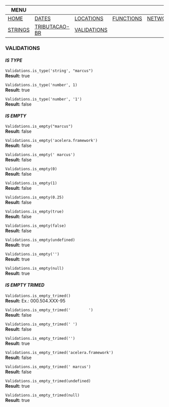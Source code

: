 |MENU||||||
|---  |---  |---  |---  |---  |---  |
| [HOME](README.md) | [DATES](doc/DATES.md)| [LOCATIONS](doc/LOCATIONS.md) | [FUNCTIONS](doc/FUNCTIONS.md) | [NETWORKS](doc/NETWORKS.md) | [NUMBERS](doc/NUMBERS.md) | 
| [STRINGS](doc/STRINGS.md) | [TRIBUTACAO-BR](doc/TRIBUTACAO-BR.md) | [VALIDATIONS](doc/VALIDATIONS.md) | | | |

### VALIDATIONS

#### *IS TYPE*

`Validations.is_type('string', "marcus")`  
**Result:** true

`Validations.is_type('number', 1)`  
**Result:** true  

`Validations.is_type('number', '1')`  
**Result:** false  

#### *IS EMPTY*

`Validations.is_empty("marcus")`  
**Result:** false  

`Validations.is_empty('acelera.framework')`  
**Result:** false  

`Validations.is_empty(' marcus')`  
**Result:** false  

`Validations.is_empty(0)`  
**Result:** false  

`Validations.is_empty(1)`  
**Result:** false  

`Validations.is_empty(0.25)`  
**Result:** false  

`Validations.is_empty(true)`  
**Result:** false  

`Validations.is_empty(false)`  
**Result:** false  

`Validations.is_empty(undefined)`  
**Result:** true  

`Validations.is_empty('')`  
**Result:** true  

`Validations.is_empty(null)`  
**Result:** true  


#### *IS EMPTY TRIMED*

`Validations.is_empty_trimed()`  
**Result:** Ex.: 000.504.XXX-95  

`Validations.is_empty_trimed('        ')`  
**Result:** false  

`Validations.is_empty_trimed(' ')`  
**Result:** false  

`Validations.is_empty_trimed('')`  
**Result:** true  

`Validations.is_empty_trimed('acelera.framework')`  
**Result:** false  

`Validations.is_empty_trimed(' marcus')`  
**Result:** false  

`Validations.is_empty_trimed(undefined)`  
**Result:** true    

`Validations.is_empty_trimed(null)`  
**Result:** true  
